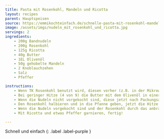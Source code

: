 ```yaml
---
title: Pasta mit Rosenkohl, Mandeln und Ricotta
layout: recipes
parent: Hauptspeisen
source: https://emmikochteinfach.de/schnelle-pasta-mit-rosenkohl-mandeln-ricotta/
image: /assets/imgs/nudeln_mit_rosenkohl_und_ricotta.jpg
servings: 2
ingredients:
    - 200g Bandnudeln
    - 200g Rosenkohl
    - 125g Ricotta
    - 40g Butter
    - 1EL Olivenöl
    - 50g gehobelte Mandeln
    - 2 Knoblauchzehen
    - Salz
    - Pfeffer

instructions:
    - Wenn TK Rosenkohl benutzt wird, diesen vorher (z.B. in der Mikrowelle) auftauen.
    - Bei geringer Hitze (4 von 9) die Butter mit dem Olivenöl in einer großen (wichtig!) Pfanne schmelzen und die Mandeln Dazu geben. Den Knoblauch pressen (oder kleinhacken) und ebenfalls dazu geben.
    - Wenn die Nudeln nicht vorgekocht sind, diese jetzt nach Packungsanleitung kochen, aber 2 Minuten vorher abgießen. Währenddessen mit dem Rezept fortfahren.
    - Den Rosenkohl halbieren und in die Pfanne geben, jetzt die Hitze höher stellen (6 von 9). Nach Geschmack Salzen und Pfeffern.
    - Wenn die Nudeln vorgekocht sind und der Rosenkohl durch das anbraten Farbe bekommen hat, die Nudeln in die Pfanne geben und unterrühren. Alles für ~2 Minuten braten und dann auf die Teller geben.
    - Mit Ricotta und etwas Pfeffer garnieren, fertig!

---
```

Schnell und einfach
{: .label .label-purple }
